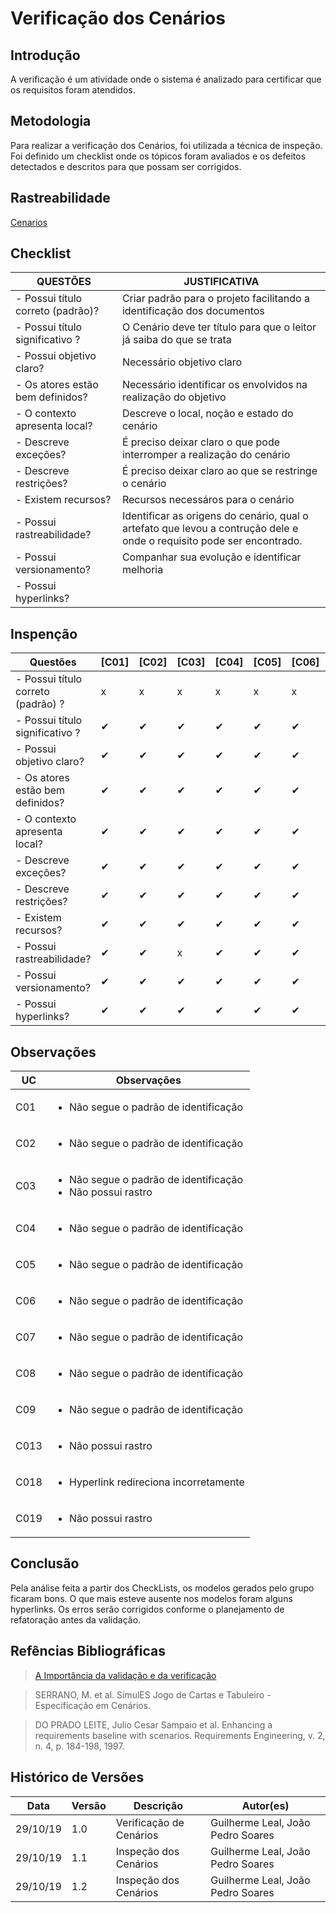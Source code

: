 # Verificação dos Cenários

## Introdução

A verificação é um atividade onde o sistema é analizado para certificar que os requisitos foram atendidos.

## Metodologia

Para realizar a verificação dos Cenários, foi utilizada a técnica de inspeção. Foi definido um checklist onde os tópicos foram avaliados e os defeitos detectados e descritos para que possam ser corrigidos.

## Rastreabilidade

[Cenarios](https://requisitos-de-software.github.io/2019.2-Waze/Cenarios/)

## Checklist
|QUESTÕES|JUSTIFICATIVA|
|--------|-------------|
|- Possui título correto (padrão)?|Criar padrão para o projeto facilitando a identificação dos documentos|
|- Possui título significativo ?|O Cenário deve ter título para que o leitor já saiba do que se trata|
|- Possui objetivo claro?|Necessário objetivo claro |
|- Os atores estão bem definidos?|Necessário identificar os envolvidos na realização do objetivo|
|- O contexto apresenta local?|Descreve o local, noção e estado do cenário|
|- Descreve exceções?|É preciso deixar claro o que pode interromper a realização do cenário|
|- Descreve restrições?|É preciso deixar claro ao que se restringe o cenário|
|- Existem recursos?|Recursos necessáros para o cenário|
|- Possui rastreabilidade?|Identificar as origens do cenário, qual o artefato que levou a contrução dele e onde o requisito pode ser encontrado.|
|- Possui versionamento?|Companhar sua evolução e identificar melhoria|
|- Possui hyperlinks?||

## Inspenção

|Questões|[C01]|[C02]|[C03]|[C04]|[C05]|[C06]|[C07]|[C08]|[C09]|[C10]|[C11]|[C12]|[C13]|[C14]|[C15]|[C16]|[C17]|[C18]|[C19]|
|--------|---|---|---|---|---|---|---|---|---|---|---|---|---|---|---|---|---|---|---|
|- Possui título correto (padrão) ?|x|x|x|x|x|x|x|x|x|✔|✔|✔|✔|✔|✔|✔|✔|✔|✔|
|- Possui título significativo ?|✔|✔|✔|✔|✔|✔|✔|✔|✔|✔|✔|✔|✔|✔|✔|✔|✔|✔|✔|
|- Possui objetivo claro?|✔|✔|✔|✔|✔|✔|✔|✔|✔|✔|✔|✔|✔|✔|✔|✔|✔|✔|✔|
|- Os atores estão bem definidos?|✔|✔|✔|✔|✔|✔|✔|✔|✔|✔|✔|✔|✔|✔|✔|✔|✔|✔|✔|
|- O contexto apresenta local?|✔|✔|✔|✔|✔|✔|✔|✔|✔|✔|✔|✔|✔|✔|✔|✔|✔|✔|✔|
|- Descreve exceções?|✔|✔|✔|✔|✔|✔|✔|✔|✔|✔|✔|✔|✔|✔|✔|✔|✔|✔|✔|
|- Descreve restrições?|✔|✔|✔|✔|✔|✔|✔|✔|✔|✔|✔|✔|✔|✔|✔|✔|✔|✔|✔|
|- Existem recursos?|✔|✔|✔|✔|✔|✔|✔|✔|✔|✔|✔|✔|✔|✔|✔|✔|✔|✔|✔|
|- Possui rastreabilidade?|✔|✔|x|✔|✔|✔|✔|✔|✔|✔|✔|✔|x|✔|✔|✔|✔|✔|x|
|- Possui versionamento?|✔|✔|✔|✔|✔|✔|✔|✔|✔|✔|✔|✔|✔|✔|✔|✔|✔|✔|✔|
|- Possui hyperlinks?|✔|✔|✔|✔|✔|✔|✔|✔|✔|✔|✔|✔|✔|✔|✔|✔|✔|x|✔|

## Observações
|UC|Observações|
|---|----------|
|C01|<ul><li>Não segue o padrão de identificação</ul>|
|C02|<ul><li>Não segue o padrão de identificação</ul>|
|C03|<ul><li>Não segue o padrão de identificação<li>Não possui rastro</ul>|
|C04|<ul><li>Não segue o padrão de identificação</ul>|
|C05|<ul><li>Não segue o padrão de identificação</ul>|
|C06|<ul><li>Não segue o padrão de identificação</ul>|
|C07|<ul><li>Não segue o padrão de identificação</ul>|
|C08|<ul><li>Não segue o padrão de identificação</ul>|
|C09|<ul><li>Não segue o padrão de identificação</ul>|
|C013|<ul><li>Não possui rastro</ul>|
|C018|<ul><li>Hyperlink redireciona incorretamente</ul>|
|C019|<ul><li>Não possui rastro</ul>|


## Conclusão

Pela análise feita a partir dos CheckLists, os modelos gerados pelo grupo ficaram bons. O que mais esteve ausente nos modelos foram alguns hyperlinks. Os erros serão corrigidos conforme o planejamento de refatoração antes da validação.

## Refências Bibliográficas

>[A Importância da validação e da verificação](https://www.devmedia.com.br/a-importancia-da-validacao-e-da-verificacao/24559)

>SERRANO, M. et al. SimulES Jogo de Cartas e Tabuleiro - Especificação em Cenários.

>DO PRADO LEITE, Julio Cesar Sampaio et al. Enhancing a requirements baseline with scenarios. Requirements Engineering, v. 2, n. 4, p. 184-198, 1997.

## Histórico de Versões

|Data|Versão|Descrição|Autor(es)|
|----|------|---------|---------|
|29/10/19|1.0| Verificação de Cenários |Guilherme Leal, João Pedro Soares|
|29/10/19|1.1| Inspeção dos Cenários |Guilherme Leal, João Pedro Soares|
|29/10/19|1.2| Inspeção dos Cenários |Guilherme Leal, João Pedro Soares|
